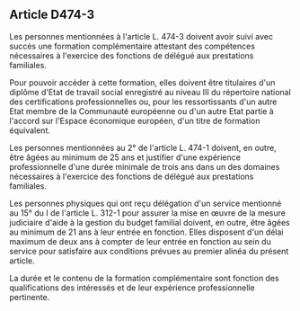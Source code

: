 ## Article D474-3


Les personnes mentionnées à l'article L. 474-3 doivent avoir suivi avec succès une formation
complémentaire attestant des compétences nécessaires à l'exercice des fonctions de délégué aux prestations
familiales.

Pour pouvoir accéder à cette formation, elles doivent être titulaires d'un diplôme d'Etat de travail social
enregistré au niveau III du répertoire national des certifications professionnelles ou, pour les ressortissants
d'un autre Etat membre de la Communauté européenne ou d'un autre Etat partie à l'accord sur l'Espace
économique européen, d'un titre de formation équivalent.

Les personnes mentionnées au 2° de l'article L. 474-1 doivent, en outre, être âgées au minimum de 25
ans et justifier d'une expérience professionnelle d'une durée minimale de trois ans dans un des domaines
nécessaires à l'exercice des fonctions de délégué aux prestations familiales.

Les personnes physiques qui ont reçu délégation d'un service mentionné au 15° du I de l'article L. 312-1 pour
assurer la mise en œuvre de la mesure judiciaire d'aide à la gestion du budget familial doivent, en outre, être
âgées au minimum de 21 ans à leur entrée en fonction. Elles disposent d'un délai maximum de deux ans à
compter de leur entrée en fonction au sein du service pour satisfaire aux conditions prévues au premier alinéa
du présent article.

La durée et le contenu de la formation complémentaire sont fonction des qualifications des intéressés et de
leur expérience professionnelle pertinente.

